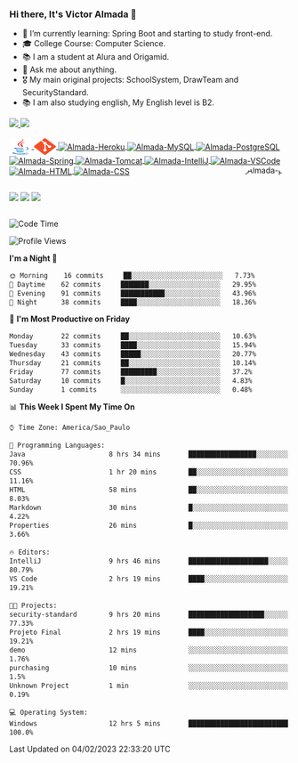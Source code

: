 ### Hi there, It's Victor Almada 👋


- 🌱 I’m currently learning: Spring Boot and starting to study front-end.
- 🎓 College Course: Computer Science.
- 📚  I am a student at Alura and Origamid.
- 💬 Ask me about anything.
- 🎖 My main original projects: SchoolSystem, DrawTeam and SecurityStandard.
- 📚 I am also studying english, My English level is B2.
 
<div>
<a href="https://github.com/Almadavic">
<img height="180em" src="https://github-readme-stats.vercel.app/api?username=Almadavic&showw_icons=true&theme=dark&include_all_commits=true&count_private=true">
<img height="180em" src="https://github-readme-stats.vercel.app/api/top-langs/?username=Almadavic&layout=compact&langs_count=16&theme=dracula">
</div>

<div style="display: inline_block"><br>
  <img align="center" alt="Almada-Java" height="30" width="40" src="https://raw.githubusercontent.com/devicons/devicon/master/icons/java/java-original.svg">
  <img align="center" alt="Almada-Git" height="30" width="40" src="https://raw.githubusercontent.com/devicons/devicon/master/icons/git/git-original.svg">
  <img align="center" alt="Almada-Heroku" height="30" width="40" src="https://cdn.jsdelivr.net/gh/devicons/devicon/icons/heroku/heroku-plain-wordmark.svg" />             
  <img align="center" alt="Almada-MySQL" height="30" width="40" src="https://cdn.jsdelivr.net/gh/devicons/devicon/icons/mysql/mysql-original-wordmark.svg" />
  <img align="center" alt="Almada-PostgreSQL" height="30" width="40" src="https://cdn.jsdelivr.net/gh/devicons/devicon/icons/postgresql/postgresql-plain-wordmark.svg" />
  <img align="center" alt="Almada-Spring" height="30" width="40" src="https://cdn.jsdelivr.net/gh/devicons/devicon/icons/spring/spring-original-wordmark.svg" />
  <img align="center" alt="Almada-Tomcat" height="30" width="40" src="https://cdn.jsdelivr.net/gh/devicons/devicon/icons/tomcat/tomcat-original-wordmark.svg" />
   <img align="center" alt="Almada-IntelliJ" height="30" width="40" src="https://cdn.jsdelivr.net/gh/devicons/devicon/icons/intellij/intellij-original.svg" />
   <img align="center" alt="Almada-VSCode" height="30" width="40" src="https://cdn.jsdelivr.net/gh/devicons/devicon/icons/vscode/vscode-original.svg" />
   <img align="center" alt="Almada-HTML" height="30" width="40" src="https://cdn.jsdelivr.net/gh/devicons/devicon/icons/html5/html5-original.svg" />
   <img align="center" alt="Almada-CSS" height="30" width="40" src="https://cdn.jsdelivr.net/gh/devicons/devicon/icons/css3/css3-original.svg" />
  <img align="right" alt="Almada-pic" height="150" style="border-radius:50px;" src="https://user-images.githubusercontent.com/85299065/185514627-94fcf387-edc6-4c24-88f1-b4873ccd49e9.png">
</div>
  
  ##
 
<div> 
  <a href="https://www.youtube.com/channel/UCUrcUNA90M_ZqLEcQxd3UNA" target="_blank"><img src="https://img.shields.io/badge/YouTube-FF0000?style=for-the-badge&logo=youtube&logoColor=white" target="_blank"></a>
 <a href = "mailto:almadavic@live.com"><img src="https://img.shields.io/badge/-Gmail-%23333?style=for-the-badge&logo=gmail&logoColor=white" target="_blank"></a>
  <a href="https://www.linkedin.com/in/victoralmada/" target="_blank"><img src="https://img.shields.io/badge/-LinkedIn-%230077B5?style=for-the-badge&logo=linkedin&logoColor=white" target="_blank"></a> 
</div>

##

<!--START_SECTION:waka-->
![Code Time](http://img.shields.io/badge/Code%20Time-189%20hrs%2041%20mins-blue)

![Profile Views](http://img.shields.io/badge/Profile%20Views-1-blue)

**I'm a Night 🦉** 

```text
🌞 Morning    16 commits     ██░░░░░░░░░░░░░░░░░░░░░░░   7.73% 
🌆 Daytime    62 commits     ███████░░░░░░░░░░░░░░░░░░   29.95% 
🌃 Evening    91 commits     ███████████░░░░░░░░░░░░░░   43.96% 
🌙 Night      38 commits     ████░░░░░░░░░░░░░░░░░░░░░   18.36%

```
📅 **I'm Most Productive on Friday** 

```text
Monday       22 commits     ██░░░░░░░░░░░░░░░░░░░░░░░   10.63% 
Tuesday      33 commits     ████░░░░░░░░░░░░░░░░░░░░░   15.94% 
Wednesday    43 commits     █████░░░░░░░░░░░░░░░░░░░░   20.77% 
Thursday     21 commits     ██░░░░░░░░░░░░░░░░░░░░░░░   10.14% 
Friday       77 commits     █████████░░░░░░░░░░░░░░░░   37.2% 
Saturday     10 commits     █░░░░░░░░░░░░░░░░░░░░░░░░   4.83% 
Sunday       1 commits      ░░░░░░░░░░░░░░░░░░░░░░░░░   0.48%

```


📊 **This Week I Spent My Time On** 

```text
⌚︎ Time Zone: America/Sao_Paulo

💬 Programming Languages: 
Java                     8 hrs 34 mins       █████████████████░░░░░░░░   70.96% 
CSS                      1 hr 20 mins        ██░░░░░░░░░░░░░░░░░░░░░░░   11.16% 
HTML                     58 mins             ██░░░░░░░░░░░░░░░░░░░░░░░   8.03% 
Markdown                 30 mins             █░░░░░░░░░░░░░░░░░░░░░░░░   4.22% 
Properties               26 mins             █░░░░░░░░░░░░░░░░░░░░░░░░   3.66%

🔥 Editors: 
IntelliJ                 9 hrs 46 mins       ████████████████████░░░░░   80.79% 
VS Code                  2 hrs 19 mins       ████░░░░░░░░░░░░░░░░░░░░░   19.21%

🐱‍💻 Projects: 
security-standard        9 hrs 20 mins       ███████████████████░░░░░░   77.33% 
Projeto Final            2 hrs 19 mins       ████░░░░░░░░░░░░░░░░░░░░░   19.21% 
demo                     12 mins             ░░░░░░░░░░░░░░░░░░░░░░░░░   1.76% 
purchasing               10 mins             ░░░░░░░░░░░░░░░░░░░░░░░░░   1.5% 
Unknown Project          1 min               ░░░░░░░░░░░░░░░░░░░░░░░░░   0.19%

💻 Operating System: 
Windows                  12 hrs 5 mins       █████████████████████████   100.0%

```


 Last Updated on 04/02/2023 22:33:20 UTC
<!--END_SECTION:waka-->
